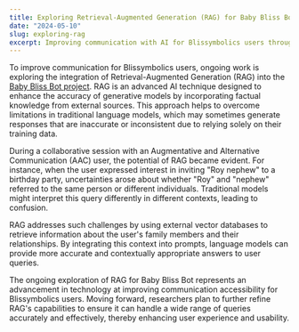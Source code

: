```yaml
---
title: Exploring Retrieval-Augmented Generation (RAG) for Baby Bliss Bot
date: "2024-05-10"
slug: exploring-rag
excerpt: Improving communication with AI for Blissymbolics users through advanced retrieval techniques.
---
```


To improve communication for Blissymbolics users, ongoing work is exploring the integration of Retrieval-Augmented
Generation (RAG) into the [Baby Bliss Bot project]((https://floeproject.org/baby-bliss-bot-project/)). RAG is an
advanced AI technique designed to enhance the accuracy of generative models by incorporating factual knowledge from
external sources. This approach helps to overcome limitations in traditional language models, which may sometimes
generate responses that are inaccurate or inconsistent due to relying solely on their training data.

During a collaborative session with an Augmentative and Alternative Communication (AAC) user, the potential of RAG
became evident. For instance, when the user expressed interest in inviting "Roy nephew" to a birthday party,
uncertainties arose about whether "Roy" and "nephew" referred to the same person or different individuals. Traditional
models might interpret this query differently in different contexts, leading to confusion.

RAG addresses such challenges by using external vector databases to retrieve information about the user's family
members and their relationships. By integrating this context into prompts, language models can provide more accurate
and contextually appropriate answers to user queries.

The ongoing exploration of RAG for Baby Bliss Bot represents an advancement in technology at improving communication
accessibility for Blissymbolics users. Moving forward, researchers plan to further refine RAG's capabilities to ensure
it can handle a wide range of queries accurately and effectively, thereby enhancing user experience and usability.
